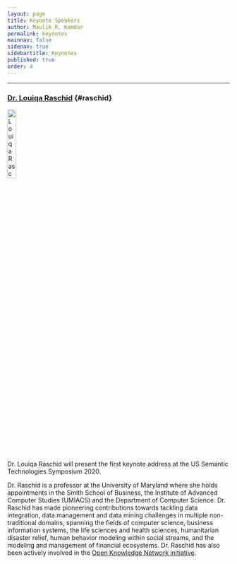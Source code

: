 ```yaml
---
layout: page
title: Keynote Speakers
author: Maulik R. Kamdar
permalink: keynotes
mainnav: false
sidenav: true
sidebartitle: Keynotes
published: true
order: 4
---
```


----------------------------------------------------------------

### [**Dr. Louiqa Raschid**](http://users.umiacs.umd.edu/~louiqa/) {#raschid}

[<img src="https://us2ts.org/images/raschid-louiqa.png" alt="Louiqa Raschid" width="20%">](http://users.umiacs.umd.edu/~louiqa/)

Dr. Louiqa Raschid will present the first keynote address at the US Semantic Technologies Symposium 2020. 

Dr. Raschid is a professor at the University of Maryland where she holds appointments in the Smith School of Business, the Institute of Advanced Computer Studies (UMIACS) and the Department of Computer Science. Dr. Raschid has made pioneering contributions towards tackling data integration, data management and data mining challenges in multiple non-traditional domains, spanning the fields of computer science, business information systems, the life sciences and health sciences, humanitarian disaster relief, human behavior modeling within social streams, and the modeling and management of financial ecosystems. Dr. Raschid has also been actively involved in the [Open Knowledge Network initiative](https://bakarinstitute.ucsf.edu/open-knowledge-network/). 
